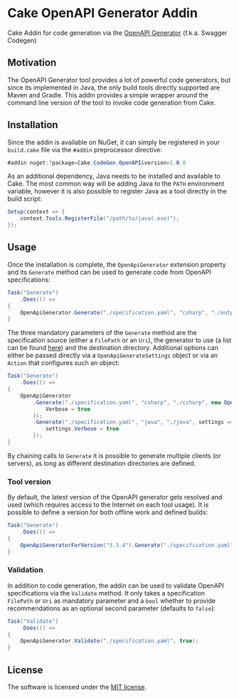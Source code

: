 # Cake OpenAPI Generator Addin
Cake Addin for code generation via the [OpenAPI Generator](https://openapi-generator.tech/) (f.k.a. Swagger Codegen)

## Motivation
The OpenAPI Generator tool provides a lot of powerful code generators, but since its implemented in Java, the only build tools directly supported are Maven and Gradle. This addin provides a simple wrapper around the command line version of the tool to invoke code generation from Cake.

## Installation
Since the addin is available on NuGet, it can simply be registered in your `build.cake` file via the `#addin` preprocessor directive:

``` csharp
#addin nuget:?package=Cake.CodeGen.OpenAPI&version=1.0.0
```

As an additional dependency, Java needs to be installed and available to Cake. The most common way will be adding Java to the `PATH` environment variable, however it is also possible to register Java as a tool directly in the build script:

``` csharp
Setup(context => {
    context.Tools.RegisterFile("/path/to/java(.exe)");
});
```

## Usage
Once the installation is complete, the `OpenApiGenerator` extension property and its `Generate` method can be used to generate code from OpenAPI specifications:

``` csharp
Task("Generate")
    .Does(() =>
{
    OpenApiGenerator.Generate("./specification.yaml", "csharp", "./output");
}
```

The three mandatory parameters of the `Generate` method are the specification source (either a `FilePath` or an `Uri`), the generator to use (a list can be found [here](https://openapi-generator.tech/docs/generators.html)) and the destination directory. Additional options can either be passed directly via a `OpenApiGenerateSettings` object or via an `Action` that configures such an object:

``` csharp
Task("Generate")
    .Does(() =>
{
    OpenApiGenerator
    	.Generate("./specification.yaml", "csharp", "./csharp", new OpenApiGenerateSettings() {
    		Verbose = true
    	});
    	.Generate("./specification.yaml", "java", "./java", settings => {
    		settings.Verbose = true
    	});
}
```

By chaining calls to `Generate` it is possible to generate multiple clients (or servers), as long as different destination directories are defined.

### Tool version
By default, the latest version of the OpenAPI generator gets resolved and used (which requires access to the Internet on each tool usage). It is possible to define a version for both offline work and defined builds:

``` csharp
Task("Generate")
    .Does(() =>
{
    OpenApiGeneratorForVersion("3.3.4").Generate("./specification.yaml", "csharp", "./output");
}
```

### Validation
In addition to code generation, the addin can be used to validate OpenAPI specifications via the `Validate` method. It only takes a specification `FilePath` or `Uri` as mandatory parameter and a `bool` whether to provide recommendations as an optional second parameter (defaults to `false`):

``` csharp
Task("Validate")
    .Does(() =>
{
    OpenApiGenerator.Validate("./specification.yaml", true);
}
```

## License
The software is licensed under the [MIT license](https://github.com/lukoerfer/cake-openapi/blob/master/LICENSE).
